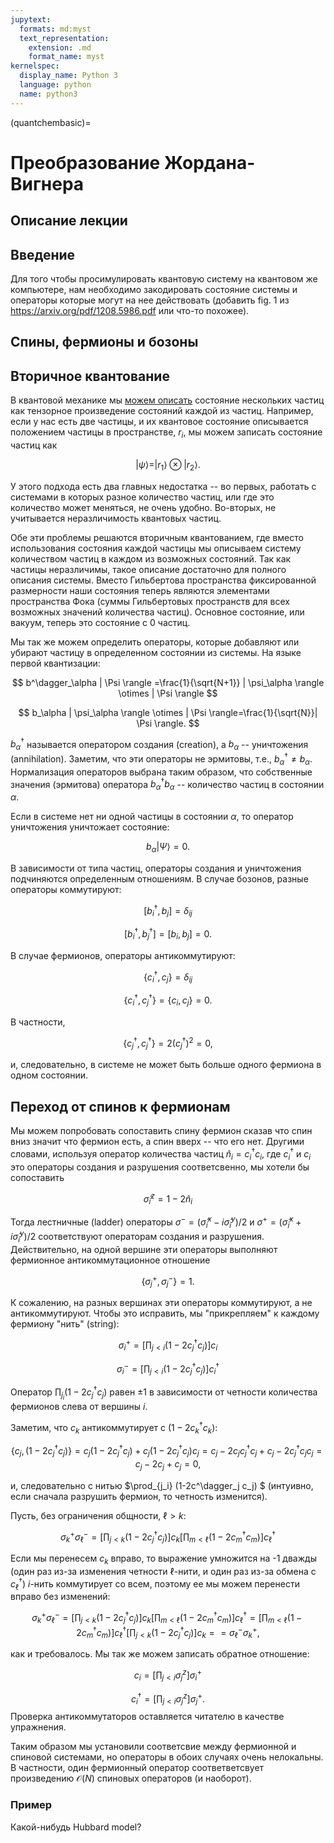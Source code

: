 ```yaml
---
jupytext:
  formats: md:myst
  text_representation:
    extension: .md
    format_name: myst
kernelspec:
  display_name: Python 3
  language: python
  name: python3
---
```


(quantchembasic)=

# Преобразование Жордана-Вигнера

## Описание лекции

## Введение

Для того чтобы просимулировать квантовую систему на квантовом же компьютере, нам необходимо закодировать состояние
системы и операторы которые могут на нее действовать (добавить fig. 1 из https://arxiv.org/pdf/1208.5986.pdf
или что-то похожее).

## Спины, фермионы и бозоны

## Вторичное квантование

В квантовой механике мы [можем описать](../qcblock/gates.html#id11) состояние нескольких частиц как тензорное
произведение состояний каждой из частиц. Например, если у нас есть две частицы, и их квантовое состояние описывается
положением частицы в пространстве, $r_i$, мы можем записать состояние частиц как

$$
| \psi \rangle = | r_1 \rangle \otimes |r_2 \rangle. 
$$

У этого подхода есть два главных недостатка -- во первых, работать с системами в которых разное количество частиц, или
где это количество может меняться, не очень удобно. Во-вторых, не учитывается неразличимость квантовых частиц.

Обе эти проблемы решаются вторичным квантованием, где вместо использования состояния каждой частицы мы описываем систему
количеством частиц в каждом из возможных состояний. Так как частицы неразличимы, такое описание достаточно для полного
описания системы. Вместо Гильбертова пространства фиксированной размерности наши состояния теперь являются элементами
пространства Фока (суммы Гильбертовых пространств для всех возможных значений количества частиц). Основное состояние,
или вакуум, теперь это состояние с 0 частиц.

Мы так же можем определить операторы, которые добавляют или убирают частицу в определенном состоянии из системы. На
языке первой квантизации:

$$
b^\dagger_\alpha | \Psi \rangle =\frac{1}{\sqrt{N+1}} | \psi_\alpha \rangle  \otimes | \Psi \rangle
$$

$$
b_\alpha | \psi_\alpha \rangle  \otimes | \Psi \rangle=\frac{1}{\sqrt{N}}| \Psi \rangle. 
$$

$b^\dagger_\alpha$ называется оператором создания (creation), а $b_\alpha$ -- уничтожения (annihilation). Заметим, что
эти операторы не эрмитовы, т.е., $b^\dagger_\alpha \neq b_\alpha$. Нормализация операторов выбрана таким образом, что
собственные значения (эрмитова) оператора $b^\dagger_\alpha b_\alpha$ -- количество частиц в состоянии $\alpha$.

Если в системе нет ни одной частицы в состоянии $\alpha$, то оператор уничтожения уничтожает состояние:

$$
b_\alpha | \Psi \rangle=0.  
$$

В зависимости от типа частиц, операторы создания и уничтожения подчиняются определенным отношениям. В случае бозонов,
разные операторы коммутируют:

$$
[b^\dagger_i, b_j ] = \delta_{ij}  
$$

$$
[b^\dagger_i, b^\dagger_j ] = [b_i, b_j ] =0.  
$$

В случае фермионов, операторы антикоммутируют:

$$
\{с^\dagger_i, с_j \} = \delta_{ij} 
$$

$$
\{c^\dagger_i, c^\dagger_j \} = \{c_i, c_j \} =0.  
$$

В частности,

$$
\{c^\dagger_j, c^\dagger_j \} = 2\left(c^\dagger_j\right)^2 = 0,
$$

и, следовательно, в системе не может быть больше одного фермиона в одном состоянии.

## Переход от спинов к фермионам

Мы можем попробовать сопоставить спину фермион сказав что спин вниз значит что фермион есть, а спин вверх -- что его
нет. Другими словами, используя оператор количества частиц $\hat{n}_i = c^\dagger_i c_i$, где $c^\dagger_i$ и $c_i$ это
операторы создания и разрушения соответсвенно, мы хотели бы сопоставить

$$ \hat{\sigma}_i^z = 1 - 2\hat{n}_i $$

Тогда лестничные (ladder) операторы $\sigma^- = (\hat{\sigma}_i^x-i\hat{\sigma}_i^y)/2$ и 
$\sigma^+= (\hat{\sigma}_i^x+i\hat{\sigma}_i^y)/2$ соответствуют операторам создания и разрушения. 
Действительно, на одной вершине эти операторы выполняют фермионное антикоммутационное отношение

$$ 
\{ \sigma^+_j, \sigma^-_j \} = 1. 
$$

К сожалению, на разных вершинах эти операторы коммутируют, а не антикоммутируют. Чтобы это исправить, мы "прикрепляем"
к каждому фермиону "нить" (string):

$$
\sigma^+_i = \left[ \prod_{j< i} (1-2c^\dagger_j c_j) \right] c_i
$$

$$
\sigma^-_i = \left[ \prod_{j< i} (1-2c^\dagger_j c_j) \right] c^\dagger_i
$$

Oператор $\prod_{j_i} (1-2c^\dagger_j c_j)$ равен $\pm 1$ в зависимости от четности количества фермионов слева от
вершины $i$.

Заметим, что $c_k$ антикоммутирует с $(1-2c^\dagger_k c_k)$:

$$ 
\{ c_j, (1-2c^\dagger_j c_j) \} = c_j (1-2c^\dagger_j c_j) +  c_j (1-2c^\dagger_j c_j)c_j  =
c_j  -2c_jc^\dagger_j c_j +  c_j -2c^\dagger_j c_jc_j = c_j  -2c_j+  c_j  = 0,
$$

и, следовательно с нитью $\prod_{j_i} (1-2c^\dagger_j c_j) $ (интуивно, если сначала разрушить фермион, то четность
изменится).

Пусть, без ограничения общности, $\ell>k$:

$$
\sigma^+_k \sigma^-_\ell = \left[ \prod_{j<k} (1-2c^\dagger_j c_j) \right] c_k \left[ \prod_{m< \ell} (1-2c^\dagger_m c_m) \right] c^\dagger_\ell 
$$

Если мы перенесем $c_k$ вправо, то выражение умножится на -1 дважды (один раз из-за изменения четности $\ell$-нити, и
один раз из-за обмена с $c^\dagger_\ell$) $i$-нить коммутирует со всем, поэтому ее мы можем перенести вправо без
изменений:

$$
\sigma^+_k \sigma^-_\ell 
= \left[ \prod_{j<k} (1-2c^\dagger_j c_j) \right] c_k \left[ \prod_{m< \ell} (1-2c^\dagger_m c_m) \right] c^\dagger_\ell
=  \left[ \prod_{m< \ell} (1-2c^\dagger_m c_m) \right] c^\dagger_\ell \left[ \prod_{j<k} (1-2c^\dagger_j c_j) \right] c_k =
= \sigma^-_\ell  \sigma^+_k, 
$$

как и требовалось. Мы так же можем записать обратное отношение:

$$
c_i = \left[ \prod_{j< i} \sigma^z_j \right] \sigma^+_i
$$

$$
c^\dagger_i = \left[ \prod_{j< i} \sigma^z_j \right] \sigma^+_j.
$$
Проверка антикоммутаторов оставляется читателю в качестве упражнения.

Таким образом мы установили соответсвие между фермионной и спиновой системами, но операторы в обоих случаях очень
нелокальны. В частности, один фермионный оператор соответветсвует произведению $\mathcal{O}(N)$ спиновых операторов (и
наоборот).

### Пример

Какой-нибудь Hubbard model?
